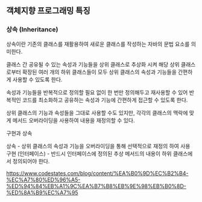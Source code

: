 ## 객체지향 프로그래밍 특징

### 상속 (Inheritance)

상속이란 기존의 클래스를 재활용하여 새로운 클래스를 작성하는 자바의 문법 요소를 의미한다.

클래스 간 공유될 수 있는 속성과 기능들을 상위 클래스로 추상화 시켜 해당 상위 클래스로부터 확장된 여러 개의 하위 클래스들이 모두 상위 클래스의 속성과 기능들을 간편하게 사용할 수 있도록 한다.

속성과 기능들을 반복적으로 정의할 필요 없이 한 번만 정의해두고 재사용할 수 있어 반복적인 코드를 최소화하고 공유하는 속성과 기능에 간편하게 접근할 수 있도록 한다.

상위 클래스의 기능과 속성들을 그대로 사용할 수도 있지만, 각각의 클래스의 맥락에 맞게 메서드 오버라이딩을 사용하여 내용을 재정의할 수 있다.

구현과 상속

상속 - 상위 클래스의 속성과 기능을 오버라이딩을 통해 선택적으로 재정의 하여 사용
구현 (인터페이스) - 반드시 인터페이스에 정의된 추상 메서드의 내용이 하위 클래스에서 정의되어야 한다.




https://www.codestates.com/blog/content/%EA%B0%9D%EC%B2%B4-%EC%A7%80%ED%96%A5-%ED%94%84%EB%A1%9C%EA%B7%B8%EB%9E%98%EB%B0%8D-%ED%8A%B9%EC%A7%95